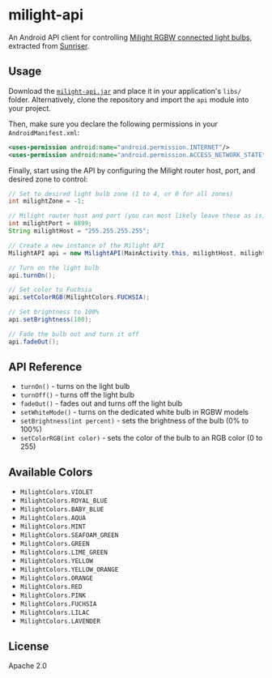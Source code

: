 # milight-api

An Android API client for controlling [Milight RGBW connected light bulbs](http://www.milight.com/milight-rgbw/), extracted from [Sunriser](https://github.com/eladnava/sunriser-android).

## Usage

Download the [`milight-api.jar`](https://github.com/eladnava/milight-api/raw/master/api/release/milight-api.jar) and place it in your application's `libs/` folder. Alternatively, clone the repository and import the `api` module into your project.

Then, make sure you declare the following permissions in your `AndroidManifest.xml`:

```xml
<uses-permission android:name="android.permission.INTERNET"/>
<uses-permission android:name="android.permission.ACCESS_NETWORK_STATE"/>
```

Finally, start using the API by configuring the Milight router host, port, and desired zone to control:

```java
// Set to desired light bulb zone (1 to 4, or 0 for all zones)
int milightZone = -1;

// Milight router host and port (you can most likely leave these as is)
int milightPort = 8899;
String milightHost = "255.255.255.255";

// Create a new instance of the Milight API
MilightAPI api = new MilightAPI(MainActivity.this, milightHost, milightPort, milightZone);

// Turn on the light bulb
api.turnOn();

// Set color to Fuchsia
api.setColorRGB(MilightColors.FUCHSIA);

// Set brightness to 100%
api.setBrightness(100);

// Fade the bulb out and turn it off
api.fadeOut();
```

## API Reference

* `turnOn()` - turns on the light bulb
* `turnOff()` - turns off the light bulb
* `fadeOut()` - fades out and turns off the light bulb
* `setWhiteMode()` - turns on the dedicated white bulb in RGBW models
* `setBrightness(int percent)` - sets the brightness of the bulb (0% to 100%)
* `setColorRGB(int color)` - sets the color of the bulb to an RGB color (0 to 255)

## Available Colors

* `MilightColors.VIOLET`
* `MilightColors.ROYAL_BLUE`
* `MilightColors.BABY_BLUE`
* `MilightColors.AQUA`
* `MilightColors.MINT`
* `MilightColors.SEAFOAM_GREEN`
* `MilightColors.GREEN`
* `MilightColors.LIME_GREEN`
* `MilightColors.YELLOW`
* `MilightColors.YELLOW_ORANGE`
* `MilightColors.ORANGE`
* `MilightColors.RED`
* `MilightColors.PINK`
* `MilightColors.FUCHSIA`
* `MilightColors.LILAC`
* `MilightColors.LAVENDER`

## License

Apache 2.0

